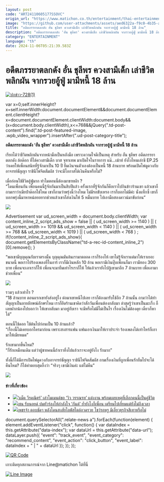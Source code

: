 ```yaml
---
layout: post
code: "ART24110605177SSOVC"
origin_url: "https://www.matichon.co.th/entertainment/thai-entertainment/news_4884635"
image: "https://github.com/user-attachments/assets/aed6322a-f9c0-4b35-a588-70530433e641"
title: "อดีตภรรยาตลกดัง อั๋น ชุลีพร ควงสามีเด็ก เล่าชีวิตพลิกผัน จากรวยอู้ฟู่ มามีหนี้ 18 ล้าน"
description: "อดีตภรรยาตลกดัง 'อั๋น ชุลีพร' ควงสามีเด็ก เล่าชีวิตพลิกผัน จากรวยอู้ฟู่ มามีหนี้ 18 ล้าน"
category: "ENTERTAINMENT"
language: "th"
date: 2024-11-06T05:21:39.583Z
---
```


# อดีตภรรยาตลกดัง อั๋น ชุลีพร ควงสามีเด็ก เล่าชีวิตพลิกผัน จากรวยอู้ฟู่ มามีหนี้ 18 ล้าน

[![](https://www.matichon.co.th/wp-content/uploads/2024/11/ปกข่าว-7281-50.jpg "ปกข่าว-728(1)")](https://www.matichon.co.th/wp-content/uploads/2024/11/ปกข่าว-7281-50.jpg)

var x=0;self.innerHeight?x=self.innerWidth:document.documentElement&&document.documentElement.clientHeight?x=document.documentElement.clientWidth:document.body&&(x=document.body.clientWidth),x<=768&&jQuery(".td-post-content").find(".td-post-featured-image, .wpb\_video\_wrapper").insertAfter(".ud-post-category-title");

**อดีตภรรยาตลกดัง ‘อั๋น ชุลีพร’ ควงสามีเด็ก เล่าชีวิตพลิกผัน จากรวยอู้ฟู่ มามีหนี้ 18 ล้าน**

เรียกได้ว่าชีวิตพลิกผันจากหน้ามือเป็นหลังมือ เพราะความใจดีเป็นเหตุ สำหรับ อั๋น ชุลีพร อดีตภรรยาตลกดัง ล้อต๊อก ที่ได้ควงสามีเด็ก บาส จุฑาเทพ มาเปิดใจในรายการ แม๊…เม้าท์ ยังไงไหนเล่าซิ EP.25 ว่าเคยให้เพื่อนสนิทที่รู้จักมาเป็น 10 ปี ยืมเงินจนตัวเองต้องเป็นหนี้ 18 ล้านบาท พร้อมเปิดไพ่ดูดวงกับอาจารย์ชัญญา ราชินีไพ่จิตสัมผัส ว่าจะมีโอกาสได้เงินคืนหรือไม่?

เมื่อก่อนใช้ชีวิตอู้ฟู่มาก ทำไมตอนนี้ต้องมาขายผัก ?  
“โดนเพื่อนกัน เพื่อนคนนี้รู้จักกันมาเป็นสิบปีแล้ว ครั้งแรกที่รู้จักกันก็คือเราไปกินข้าวร้านเขา แล้วเขาก็ถามเราว่าเมียป๋าต๊อกใช่ไหม เขาก็ถามว่าพรุ่งนี้ว่างไหม ไม่มีรถขับเหรอ เราก็บอกไม่มีค่ะ นั่งแท็กซี่ เขาก็บอกพรุ่งนี้มาหาหน่อยอยากช่วยแล้วเขาก็ส่งเงินให้ 5 หมื่นบาท ไปเอามือสองดาวน์มาขับก่อน”

![](https://www.matichon.co.th/wp-content/uploads/2024/11/137027.jpg)

Advertisement var ud\_screen\_width = document.body.clientWidth; var content\_inline\_2\_script\_ads\_show = false || ( ud\_screen\_width >= 1140 ) || ( ud\_screen\_width >= 1019 && ud\_screen\_width < 1140 ) || ( ud\_screen\_width >= 768 && ud\_screen\_width < 1019 ) || ( ud\_screen\_width < 768 ) ; if(!content\_inline\_2\_script\_ads\_show){ document.getElementsByClassName("td-a-rec-id-content\_inline\_2")\[0\].remove(); }

“พอเขามีบุญคุณกับเราตรงนั้น บุญคุณมันล้นเรามาตลอด เราก็ร้องไห้ เขาไม่รู้จักเราแต่มาให้เราเยอะขนาดนี้ พอเราไปร้องเพลงที่โนอาร์ เราก็มีเงินหลัก 10 ล้าน พอเรามีเงินปุ๊บเพื่อนก็มา เรามีทอง 300 บาท เพื่อนจะเอาเราก็ให้ เพื่อนจะมายืมเท่าไรเราก็ให้ ให้แล้วเรายังไปกู้เขามาอีก 7 ล้านบาท เพื่อเอามาช่วยเพื่อน”

![](https://www.matichon.co.th/wp-content/uploads/2024/11/137023.jpg)

รวมๆ แล้วเท่าไร ?  
“18 ล้านบาท ตอนแรกเขายังส่งอยู่ไง ต่อมาเขาหนีไปเลย เราก็ต้องมารับใช้อีก 7 ล้านนั้น ถามว่าได้ทำสัญญาเป็นลายลักษณ์อักษรไหม เราก็ยึดร้านเขาคิดว่าสักวันเพื่อนต้องกลับมา ล่าสุดรู้ว่าเขาเป็นมะเร็ง ก็เลยฝากน้องไปบอกว่า ให้เขากลับมา มาอยู่กับเรา จะมีหรือไม่มีไม่เป็นไร เรื่องเงินไม่ต้องคุย เดี๋ยวก็หาได้”

ตอนนี้ใช้ดอก ใช้ต้นไปก่อนเป็น 10 ล้านแล้ว?  
“เรื่องนี้ไม่เคยบอกใครมาก่อน เพราะสงสารแฟน แฟนเอาเงินมาให้เราประจำ ร้องเพลงได้เท่าไหร่ก็เอามาให้เมียหมด”

รักเขามากขึ้นไหม?  
“ก็รักเหมือนเดิม แต่ว่าผู้ชายคนนี้ถ้าเราทิ้งไปแล้วเราจะอยู่ยังไง รักมาก”

ทั้งนี้ก็ได้มีการเปิดไพ่ดูดวงกับอาจารย์ชัญญา ราชินีไพ่จิตสัมผัส ถามเรื่องเงินที่ถูกเพื่อนรักยืมไปจะได้คืนไหม? ก็ได้คำตอบสุดอึ้งว่า “จริงๆ เขามีเงินค่ะ แต่ไม่คืน”

![](https://www.matichon.co.th/wp-content/uploads/2024/11/137030.jpg)

#### ข่าวที่เกี่ยวข้อง

*   [![](https://www.matichon.co.th/wp-content/uploads/2024/11/cats7.jpg)‘แม็ค วีรคณิศร์’ เล่าโมเมนต์ขอ ‘วิว วรรณรท’ แต่งงาน พร้อมเผยเหตุที่เลือกคนนี้เป็นคู่ชีวิต](https://www.matichon.co.th/entertainment/news_4884365)
*   [![](https://www.matichon.co.th/wp-content/uploads/2024/11/เชนนอย54.jpg)เชน รับนอยด์ ปมทัวร์ลงให้กำลังใจ ‘กันต์’ ย้ำยังไงก็เพื่อน เตรียมไปเยี่ยมแต่ยังไม่ถึงเวลา](https://www.matichon.co.th/entertainment/news_4884363)
*   [![](https://www.matichon.co.th/wp-content/uploads/2024/11/aaa131.jpg)เพชรจ้า ตอบชัดๆ หลังโดนสงสัยไลฟ์สไตล์อวดรวย โชว์รถหรู มีเอี่ยวธุรกิจสีเทาหรือไม่](https://www.matichon.co.th/entertainment/thai-entertainment/news_4884146)

document.querySelectorAll(".relate-news a").forEach(function(element) { element.addEventListener("click", function() { var dataIndex = this.getAttribute("data-index"); var dataUrl = this.getAttribute("data-url"); dataLayer.push({ "event": "track\_event", "event\_category": "recommend\_content", "event\_action": "click\_button", "event\_label": dataIndex + " | " + dataUrl }); }); });

[![QR Code](https://www.matichon.co.th/wp-content/uploads/2023/07/wob1371z.jpg)](https://lin.ee/ht0nDxX)

เกาะติดทุกสถานการณ์จาก Line@matichon ได้ที่นี่

[![Line Image](https://www.matichon.co.th/wp-content/uploads/2023/07/th.png)](https://lin.ee/ht0nDxX)